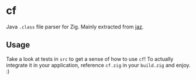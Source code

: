 # cf

Java `.class` file parser for Zig. Mainly extracted from [jaz](https://github.com/zig-java/jaz).

## Usage

Take a look at tests in `src` to get a sense of how to use `cf`! To actually integrate it in your application, reference `cf.zig` in your `build.zig` and enjoy. :)
